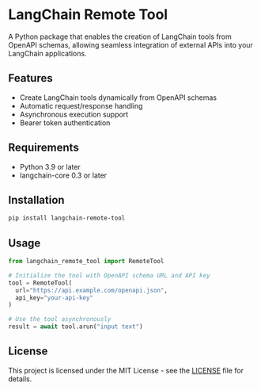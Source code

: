 # LangChain Remote Tool

A Python package that enables the creation of LangChain tools from OpenAPI schemas, allowing seamless integration of external APIs into your LangChain applications.

## Features

- Create LangChain tools dynamically from OpenAPI schemas
- Automatic request/response handling
- Asynchronous execution support
- Bearer token authentication

## Requirements

- Python 3.9 or later
- langchain-core 0.3 or later

## Installation

```bash
pip install langchain-remote-tool
```

## Usage

```python
from langchain_remote_tool import RemoteTool

# Initialize the tool with OpenAPI schema URL and API key
tool = RemoteTool(
  url="https://api.example.com/openapi.json",
  api_key="your-api-key"
)

# Use the tool asynchronously
result = await tool.arun("input text")
```

## License

This project is licensed under the MIT License - see the [LICENSE](LICENSE) file for details.

